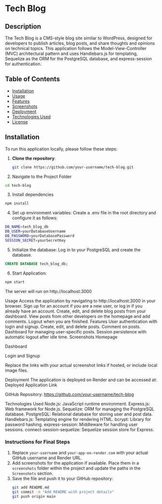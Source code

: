 # Tech Blog

## Description

The Tech Blog is a CMS-style blog site similar to WordPress, designed for developers to publish articles, blog posts, and share thoughts and opinions on technical topics. This application follows the Model-View-Controller (MVC) architectural pattern and uses Handlebars.js for templating, Sequelize as the ORM for the PostgreSQL database, and express-session for authentication.

## Table of Contents

- [Installation](#installation)
- [Usage](#usage)
- [Features](#features)
- [Screenshots](#screenshots)
- [Deployment](#deployment)
- [Technologies Used](#technologies-used)
- [License](#license)

## Installation

To run this application locally, please follow these steps:

1. **Clone the repository**:
   ```bash
   git clone https://github.com/your-username/tech-blog.git

2. Navigate to the Project Folder
```bash
cd tech-blog
```

3. Install dependencies
```bash
npm install
```

4. Set up environment variables: Create a .env file in the root directory and configure it as follows:
```bash
DB_NAME=tech_blog_db
DB_USER=yourDatabaseUsername
DB_PASSWORD=yourDatabasePassword
SESSION_SECRET=yourSecretKey
```

5. Initialize the database: Log in to your PostgreSQL and create the database.
```sql
CREATE DATABASE tech_blog_db;
```

6. Start Application:
```bash
npm start
```

The server will run on http://localhost:3000

Usage
Access the application by navigating to http://localhost:3000 in your browser.
Sign up for an account if you are a new user, or log in if you already have an account.
Create, edit, and delete blog posts from your dashboard.
View posts from other developers on the homepage and add comments.
Logout when you are finished.
Features
User authentication with login and signup.
Create, edit, and delete posts.
Comment on posts.
Dashboard for managing user-specific posts.
Session persistence with automatic logout after idle time.
Screenshots
Homepage

Dashboard

Login and Signup

Replace the links with your actual screenshot links if hosted, or include local image files.

Deployment
The application is deployed on Render and can be accessed at: Deployed Application Link

GitHub Repository: https://github.com/your-username/tech-blog

Technologies Used
Node.js: JavaScript runtime environment.
Express.js: Web framework for Node.js.
Sequelize: ORM for managing the PostgreSQL database.
PostgreSQL: Relational database for storing user and post data.
Handlebars.js: Templating engine for rendering HTML.
bcrypt: Library for password hashing.
express-session: Middleware for handling user sessions.
connect-session-sequelize: Sequelize session store for Express.


### Instructions for Final Steps

1. Replace `your-username` and `your-app-on-render.com` with your actual GitHub username and Render URL.
2. Add screenshots for the application if available. Place them in a `screenshots` folder within the project and update the paths in the `Screenshots` section.
3. Save the file and push it to your GitHub repository:
   ```bash
   git add README.md
   git commit -m "Add README with project details"
   git push origin main
